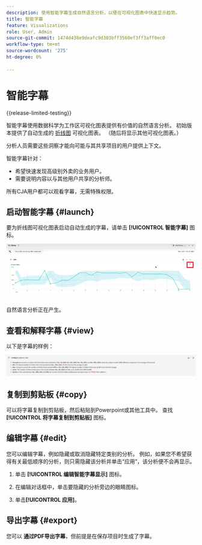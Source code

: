 ```yaml
---
description: 使用智能字幕生成自然语言分析，以便在可视化图表中快速显示趋势。
title: 智能字幕
feature: Visualizations
role: User, Admin
source-git-commit: 1474d438e9deafc9d303bff3560ef3ff3aff0ec0
workflow-type: tm+mt
source-wordcount: '275'
ht-degree: 0%

---
```



# 智能字幕

{{release-limited-testing}}

智能字幕使用数据科学为工作区可视化图表提供有价值的自然语言分析。 初始版本提供了自动生成的 [折线图](line.md) 可视化图表。 （随后将显示其他可视化图表。）

分析人员需要这些洞察才能向可能与其共享项目的用户提供上下文。

智能字幕针对：

* 希望快速发现高级别外卖的业务用户。
* 需要说明内容以与其他用户共享的分析师。

所有CJA用户都可以观看字幕，无需特殊权限。

## 启动智能字幕 {#launch}

要为折线图可视化图表启动自动生成的字幕，请单击 **[!UICONTROL 智能字幕]** 图标。

![启动智能字幕](assets/intell-caps-1.png)

自然语言分析正在产生。

## 查看和解释字幕 {#view}

以下是字幕的样例：

![字幕](assets/captions.png)


## 复制到剪贴板 {#copy}

可以将字幕复制到剪贴板，然后粘贴到Powerpoint或其他工具中。 查找 **[!UICONTROL 将字幕复制到剪贴板]** 图标。

## 编辑字幕 {#edit}

您可以编辑字幕，例如隐藏或取消隐藏特定类别的分析。 例如，如果您不希望获得有关最低顺序的分析，则只需隐藏该分析并单击“应用”，该分析便不会再显示。

1. 单击 **[!UICONTROL 编辑智能字幕显示]** 图标。

1. 在编辑对话框中，单击要隐藏的分析旁边的眼睛图标。

1. 单击&#x200B;**[!UICONTROL 应用]**。

## 导出字幕 {#export}

您可以 **通过PDF导出字幕**，但前提是在保存项目时生成了字幕。

